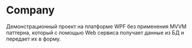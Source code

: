 # Company

Демонстрационный проект на платформе WPF без применения MVVM паттерна, который с помощью Web сервиса получает данные из БД и передает их в форму.
